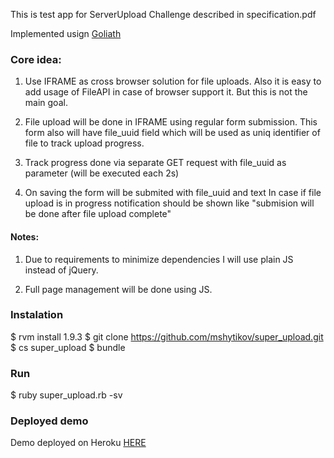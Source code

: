This is test app for ServerUpload Challenge described in specification.pdf

Implemented usign [Goliath](https://github.com/postrank-labs/goliath)

### Core idea: ###

1. Use IFRAME as cross browser solution for file uploads.
Also it is easy to add usage of FileAPI in case of browser support it. But this is not the main goal.

2. File upload will be done in IFRAME using  regular form submission.
This form also will have file_uuid field which will be used as uniq identifier of file to track upload progress.

3. Track progress done via separate GET request with file_uuid as parameter (will be executed each 2s)

4. On saving the form will be submited with file_uuid and text
In case if file upload is in progress notification should be shown like  "submision will be done after file upload complete"

#### Notes: ####
1. Due to requirements to minimize dependencies I will use plain JS instead of jQuery.

2. Full page management will be done using JS.


### Instalation ###

  $ rvm install 1.9.3
  $ git clone https://github.com/mshytikov/super_upload.git
  $ cs super_upload
  $ bundle

### Run ###

  $ ruby super_upload.rb -sv

### Deployed demo ###

Demo deployed on Heroku  [HERE](http://mshytikov-super-upload.herokuapp.com/super_upload.html)


